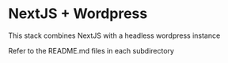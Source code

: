 # NextJS + Wordpress

This stack combines NextJS with a headless wordpress instance

Refer to the README.md files in each subdirectory
